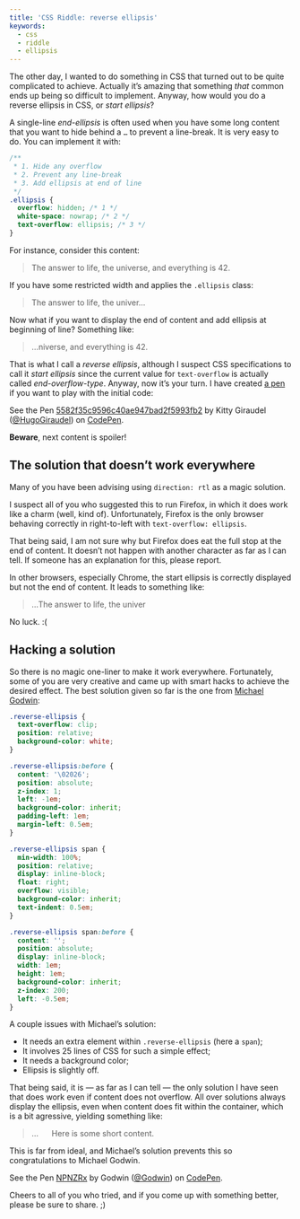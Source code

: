 ```yaml
---
title: 'CSS Riddle: reverse ellipsis'
keywords:
  - css
  - riddle
  - ellipsis
---
```


The other day, I wanted to do something in CSS that turned out to be quite complicated to achieve. Actually it’s amazing that something _that_ common ends up being so difficult to implement. Anyway, how would you do a reverse ellipsis in CSS, or _start ellipsis_?

A single-line _end-ellipsis_ is often used when you have some long content that you want to hide behind a `…` to prevent a line-break. It is very easy to do. You can implement it with:

```css
/**
 * 1. Hide any overflow
 * 2. Prevent any line-break
 * 3. Add ellipsis at end of line
 */
.ellipsis {
  overflow: hidden; /* 1 */
  white-space: nowrap; /* 2 */
  text-overflow: ellipsis; /* 3 */
}
```

For instance, consider this content:

> The answer to life, the universe, and everything is 42.

If you have some restricted width and applies the `.ellipsis` class:

> The answer to life, the univer…

Now what if you want to display the end of content and add ellipsis at beginning of line? Something like:

> …niverse, and everything is 42.

That is what I call a _reverse ellipsis_, although I suspect CSS specifications to call it _start ellipsis_ since the current value for `text-overflow` is actually called _end-overflow-type_. Anyway, now it’s your turn. I have created [a pen](https://codepen.io/KittyGiraudel/pen/5582f35c9596c40ae947bad2f5993fb2/) if you want to play with the initial code:

<p data-height="280" data-theme-id="0" data-slug-hash="5582f35c9596c40ae947bad2f5993fb2" data-default-tab="result" data-user="KittyGiraudel" class='codepen'>See the Pen <a href='https://codepen.io/KittyGiraudel/pen/5582f35c9596c40ae947bad2f5993fb2/'>5582f35c9596c40ae947bad2f5993fb2</a> by Kitty Giraudel (<a href='https://codepen.io/KittyGiraudel'>@HugoGiraudel</a>) on <a href='https://codepen.io'>CodePen</a>.</p>

**Beware**, next content is spoiler!

## The solution that doesn’t work everywhere

Many of you have been advising using `direction: rtl` as a magic solution.

I suspect all of you who suggested this to run Firefox, in which it does work like a charm (well, kind of). Unfortunately, Firefox is the only browser behaving correctly in right-to-left with `text-overflow: ellipsis`.

That being said, I am not sure why but Firefox does eat the full stop at the end of content. It doesn’t not happen with another character as far as I can tell. If someone has an explanation for this, please report.

In other browsers, especially Chrome, the start ellipsis is correctly displayed but not the end of content. It leads to something like:

> …The answer to life, the univer

No luck. :(

## Hacking a solution

So there is no magic one-liner to make it work everywhere. Fortunately, some of you are very creative and came up with smart hacks to achieve the desired effect. The best solution given so far is the one from [Michael Godwin](https://twitter.com/__Godwin__):

```css
.reverse-ellipsis {
  text-overflow: clip;
  position: relative;
  background-color: white;
}

.reverse-ellipsis:before {
  content: '\02026';
  position: absolute;
  z-index: 1;
  left: -1em;
  background-color: inherit;
  padding-left: 1em;
  margin-left: 0.5em;
}

.reverse-ellipsis span {
  min-width: 100%;
  position: relative;
  display: inline-block;
  float: right;
  overflow: visible;
  background-color: inherit;
  text-indent: 0.5em;
}

.reverse-ellipsis span:before {
  content: '';
  position: absolute;
  display: inline-block;
  width: 1em;
  height: 1em;
  background-color: inherit;
  z-index: 200;
  left: -0.5em;
}
```

A couple issues with Michael’s solution:

- It needs an extra element within `.reverse-ellipsis` (here a `span`);
- It involves 25 lines of CSS for such a simple effect;
- It needs a background color;
- Ellipsis is slightly off.

That being said, it is &mdash; as far as I can tell &mdash; the only solution I have seen that does work even if content does not overflow. All over solutions always display the ellipsis, even when content does fit within the container, which is a bit agressive, yielding something like:

> …&nbsp;&nbsp;&nbsp;&nbsp;&nbsp;&nbsp;Here is some short content.

This is far from ideal, and Michael’s solution prevents this so congratulations to Michael Godwin.

<p data-height="280" data-theme-id="0" data-slug-hash="NPNZRx" data-default-tab="result" data-user="Godwin" class='codepen'>See the Pen <a href='https://codepen.io/Godwin/pen/NPNZRx/'>NPNZRx</a> by Godwin (<a href='https://codepen.io/Godwin'>@Godwin</a>) on <a href='https://codepen.io'>CodePen</a>.</p>

Cheers to all of you who tried, and if you come up with something better, please be sure to share. ;)
